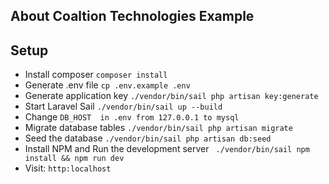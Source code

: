 


## About Coaltion Technologies Example



## Setup
- Install composer `composer install`
- Generate .env file `cp .env.example .env`
- Generate application key `./vendor/bin/sail php artisan key:generate`
- Start Laravel Sail `./vendor/bin/sail up --build`
- Change `DB_HOST  in .env from 127.0.0.1 to mysql`
- Migrate database tables `./vendor/bin/sail php artisan migrate`
- Seed the database `./vendor/bin/sail php artisan db:seed`
- Install NPM and Run the development server ` ./vendor/bin/sail npm install && npm run dev`
- Visit: `http:localhost`


